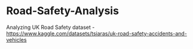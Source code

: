 # Road-Safety-Analysis
Analyzing UK Road Safety dataset - https://www.kaggle.com/datasets/tsiaras/uk-road-safety-accidents-and-vehicles
